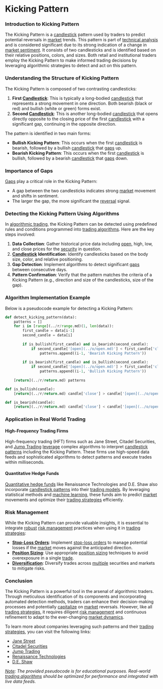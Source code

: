 # Kicking Pattern

### Introduction to Kicking Pattern

The Kicking Pattern is a [candlestick](../c/candlestick.md) pattern used by traders to predict potential reversals in [market](../m/market.md) trends. This pattern is part of [technical analysis](../t/technical_analysis.md) and is considered significant due to its strong indication of a change in [market sentiment](../m/market_sentiment.md). It consists of two candlesticks and is identified based on their relative positions, colors, and sizes. Both retail and institutional traders employ the Kicking Pattern to make informed trading decisions by leveraging algorithmic strategies to detect and act on this pattern.

### Understanding the Structure of Kicking Pattern

The Kicking Pattern is composed of two contrasting candlesticks:

1. **First [Candlestick](../c/candlestick.md)**: This is typically a long-bodied [candlestick](../c/candlestick.md) that represents a strong movement in one direction. Both bearish (black or red) and bullish (white or green) forms exist.
2. **Second [Candlestick](../c/candlestick.md)**: This is another long-bodied [candlestick](../c/candlestick.md) that opens directly opposite to the closing price of the first [candlestick](../c/candlestick.md) with a significant gap, continuing in the opposite direction.

The pattern is identified in two main forms:
- **Bullish Kicking Pattern**: This occurs when the first [candlestick](../c/candlestick.md) is bearish, followed by a bullish [candlestick](../c/candlestick.md) that [gaps](../g/gap.md) up.
- **Bearish Kicking Pattern**: This occurs when the first [candlestick](../c/candlestick.md) is bullish, followed by a bearish [candlestick](../c/candlestick.md) that [gaps](../g/gap.md) down.

### Importance of Gaps

[Gaps](../g/gap.md) play a critical role in the Kicking Pattern:
- A gap between the two candlesticks indicates strong [market](../m/market.md) movement and shifts in sentiment.
- The larger the gap, the more significant the [reversal](../r/reversal.md) signal.

### Detecting the Kicking Pattern Using Algorithms

In [algorithmic trading](../a/algorithmic_trading.md), the Kicking Pattern can be detected using predefined rules and conditions programmed into [trading algorithms](../t/trading_algorithms.md). Here are the key steps involved:

1. **Data Collection**: Gather historical price data including [open](../o/open.md), high, low, and close prices for the [security](../s/security.md) in question.
2. **[Candlestick](../c/candlestick.md) Identification**: Identify candlesticks based on the body size, color, and relative positioning.
3. **Gap Detection**: Implement algorithms to detect significant [gaps](../g/gap.md) between consecutive days.
4. **Pattern Confirmation**: Verify that the pattern matches the criteria of a Kicking Pattern (e.g., direction and size of the candlesticks, size of the gap).

### Algorithm Implementation Example

Below is a pseudocode example for detecting a Kicking Pattern:

```python
def detect_kicking_pattern(data):
    patterns = []
    for i in [range](../r/range.md)(1, len(data)):
        first_candle = data[i-1]
        second_candle = data[i]
        
        if is_bullish(first_candle) and is_bearish(second_candle):
            if second_candle['[open](../o/open.md)'] < first_candle['close']:
                patterns.append((i-1, 'Bearish Kicking Pattern'))
        
        if is_bearish(first_candle) and is_bullish(second_candle):
            if second_candle['[open](../o/open.md)'] > first_candle['close']:
                patterns.append((i-1, 'Bullish Kicking Pattern'))
    
    [return](../r/return.md) patterns            

def is_bullish(candle):
    [return](../r/return.md) candle['close'] > candle['[open](../o/open.md)']

def is_bearish(candle):
    [return](../r/return.md) candle['close'] < candle['[open](../o/open.md)']
```

### Application in Real World Trading

#### High-Frequency Trading Firms

High-frequency trading (HFT) firms such as Jane Street, Citadel Securities, and [Jump Trading](../j/jump_trading.md) [leverage](../l/leverage.md) complex algorithms to interpret [candlestick patterns](../c/candlestick_patterns.md) including the Kicking Pattern. These firms use high-speed data feeds and sophisticated algorithms to detect patterns and execute trades within milliseconds.

#### Quantitative Hedge Funds

[Quantitative hedge funds](../q/quantitative_hedge_funds.md) like Renaissance Technologies and D.E. Shaw also incorporate [candlestick patterns](../c/candlestick_patterns.md) into their [trading models](../t/trading_models.md). By leveraging statistical methods and [machine learning](../m/machine_learning.md), these funds aim to predict [market](../m/market.md) movements and optimize their [trading strategies](../t/trading_strategies.md) efficiently.

### Risk Management

While the Kicking Pattern can provide valuable insights, it is essential to integrate [robust](../r/robust.md) [risk management](../r/risk_management.md) practices when using it in [trading strategies](../t/trading_strategies.md):
- **[Stop-Loss Orders](../s/stop-loss_orders.md)**: Implement [stop-loss orders](../s/stop-loss_orders.md) to manage potential losses if the [market](../m/market.md) moves against the anticipated direction.
- **[Position Sizing](../p/position_sizing.md)**: Use appropriate [position sizing](../p/position_sizing.md) techniques to avoid overexposure in a single [trade](../t/trade.md).
- **[Diversification](../d/diversification.md)**: Diversify trades across [multiple](../m/multiple.md) securities and markets to mitigate risks.

### Conclusion

The Kicking Pattern is a powerful tool in the arsenal of algorithmic traders. Through meticulous identification of its components and incorporating automated detection methods, traders can enhance their decision-making processes and potentially [capitalize](../c/capitalize.md) on [market](../m/market.md) reversals. However, like all [trading strategies](../t/trading_strategies.md), it requires diligent [risk management](../r/risk_management.md) and continuous refinement to adapt to the ever-changing [market dynamics](../m/market_dynamics.md).

To learn more about companies leveraging such patterns and their [trading strategies](../t/trading_strategies.md), you can visit the following links:
- [Jane Street](https://www.janestreet.com/)
- [Citadel Securities](https://www.citadelsecurities.com/)
- [Jump Trading](https://www.jumptrading.com/)
- [Renaissance Technologies](https://www.rentec.com/)
- [D.E. Shaw](https://www.deshaw.com/)

*[Note](../n/note.md): The provided pseudocode is for educational purposes. Real-world [trading algorithms](../t/trading_algorithms.md) should be optimized for performance and integrated with live data feeds.*
